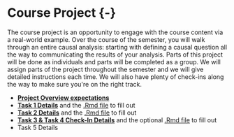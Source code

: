 # Course Project {-}

The course project is an opportunity to engage with the course content via a real-world example. Over the course of the semester, you will walk through an entire causal analysis: starting with defining a causal question all the way to communicating the results of your analysis. Parts of this project will be done as individuals and parts will be completed as a group. We will assign parts of the project throughout the semester and we will give detailed instructions each time. We will also have plenty of check-ins along the way to make sure you're on the right track.


* [**Project Overview expectations**](assets/psets/project/project_overview.pdf)
* [**Task 1 Details**](assets/psets/project/task1.pdf) and the [.Rmd file](assets/psets/project/task1.Rmd) to fill out
* [**Task 2 Details**](assets/psets/project/task2.pdf) and the [.Rmd file](assets/psets/project/task2.Rmd) to fill out
* [**Task 3 \& Task 4 Check-In Details**](assets/psets/project/task3_4_checkin.pdf) and the optional [.Rmd file](assets/psets/projtask3_4_checkin.Rmd) to fill out
* Task 5 Details

